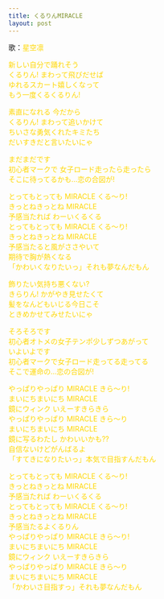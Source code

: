 ```yaml
---
title: くるりんMIRACLE
layout: post
---
```

歌：<font color="gold">星空凛</font>

<p><font color="gold">新しい自分で踊れそう<br />
くるりん! まわって飛びだせば<br />
ゆれるスカート嬉しくなって<br />
もう一度くるくるりん!</font></p>

<p><font color="gold">素直になれる 今だから<br />
くるりん! まわって追いかけて<br />
ちいさな勇気くれたキミたち<br />
だいすきだと言いたいにゃ</font></p>

<p><font color="gold">まだまだです<br />
初心者マークで 女子ロード走ったら走ったら<br />
そこに待ってるかも…恋の合図が!</font></p>

<p><font color="gold">とってもとっても MIRACLE くる～り!<br />
きっとねきっとね MIRACLE<br />
予感当たれば わーいくるくる<br />
とってもとっても MIRACLE くる～り!<br />
きっとねきっとね MIRACLE<br />
予感当たると風がささやいて<br />
期待で胸が熱くなる<br />
「かわいくなりたいっ」それも夢なんだもん</font></p>

<p><font color="gold">飾りたい気持ち悪くない?<br />
きらりん! かがやき見せたくて<br />
髪をなんどもいじる今日こそ<br />
ときめかせてみせたいにゃ</font></p>

<p><font color="gold">そろそろです<br />
初心者オトメの女子テンポ少しずつあがって<br />
いよいよです<br />
初心者マークで女子ロード走ってる走ってる<br />
そこで運命の…恋の合図が!</font></p>

<p><font color="gold">やっぱりやっぱり MIRACLE きら～り!<br />
まいにちまいにち MIRACLE<br />
鏡にウィンク いえーすきらきら<br />
やっぱりやっぱり MIRACLE きら～り<br />
まいにちまいにち MIRACLE<br />
鏡に写るわたし かわいいかも??<br />
自信ないけどがんばるよ<br />
「すてきになりたいっ」本気で目指すんだもん</font></p>

<p><font color="gold">とってもとっても MIRACLE くる～り!<br />
きっとねきっとね MIRACLE<br />
予感当たれば わーいくるくる<br />
とってもとっても MIRACLE くる～り!<br />
きっとねきっとね MIRACLE<br />
予感当たるよくるりん<br />
やっぱりやっぱり MIRACLE きら～り!<br />
まいにちまいにち MIRACLE<br />
鏡にウィンク いえーすきらきら<br />
やっぱりやっぱり MIRACLE きら～り<br />
まいにちまいにち MIRACLE<br />
「かわいさ目指すっ」それも夢なんだもん</font></p>